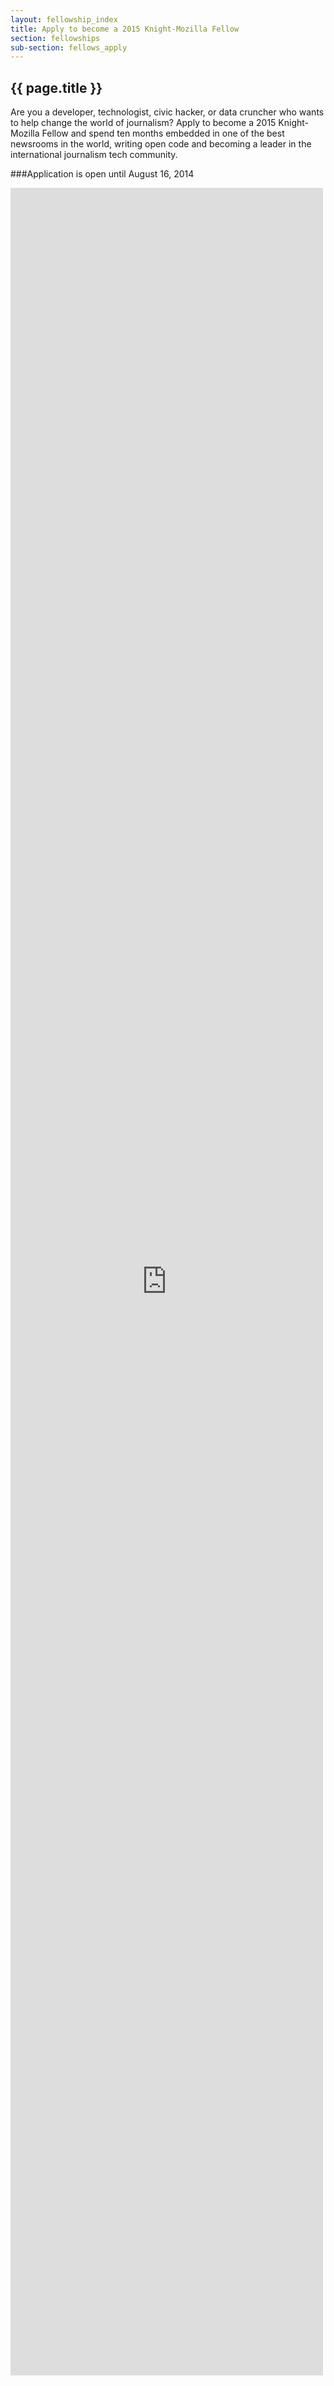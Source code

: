 ```yaml
---
layout: fellowship_index
title: Apply to become a 2015 Knight-Mozilla Fellow
section: fellowships
sub-section: fellows_apply
---
```


<h2>{{ page.title }}</h2>

Are you a developer, technologist, civic hacker, or data cruncher who wants to help change the world of journalism? Apply to become a 2015 Knight-Mozilla Fellow and spend ten months embedded in one of the best newsrooms in the world, writing open code and becoming a leader in the international journalism tech community.

###Application is open until August 16, 2014
<iframe id='frame' width='500px' height='3500px' src='http://screendoor.dobt.co/embedded/projects/271/responses/new' frameborder='0' marginheight='0' marginwidth='0'></iframe>
